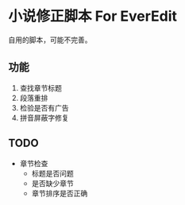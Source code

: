 小说修正脚本 For EverEdit
========================

自用的脚本，可能不完善。

功能
----

1. 查找章节标题
2. 段落重排
3. 检验是否有广告
4. 拼音屏蔽字修复

TODO
----

- 章节检查
	- 标题是否问题
	- 是否缺少章节
	- 章节排序是否正确